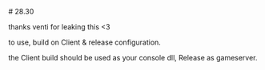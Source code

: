 \# 28.30

thanks venti for leaking this <3<br>

to use, build on Client \& release configuration.<br>

the Client build should be used as your console dll, Release as gameserver.

